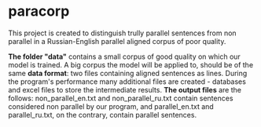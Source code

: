 # paracorp
This project is created to distinguish trully parallel sentences from non parallel in a Russian-English parallel aligned corpus of poor quality. 

<b>The folder "data"</b> contains a small corpus of good quality on which our model is trained. A big corpus the model will be applied to, should be of the same <b>data format</b>: two files containing aligned sentences as lines.
During the program's performance many additional files are created - databases and excel files to store the intermediate results. <b>The output files</b> are the follows: non_parallel_en.txt and non_parallel_ru.txt contain sentences considered non parallel by our program, and parallel_en.txt and parallel_ru.txt, on the contrary, contain parallel sentences. 
